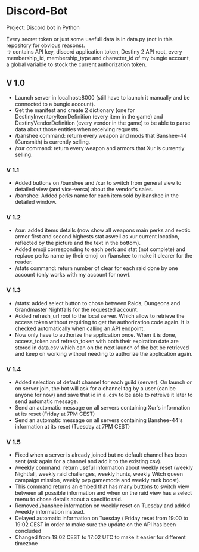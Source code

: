 # Discord-Bot
Project: Discord bot in Python 

Every secret token or just some usefull data is in data.py (not in this repository for obvious reasons).  
-> contains API key, discord application token, Destiny 2 API root, every membership_id, membership_type and character_id of my bungie account, a global variable to stock the current authorization token.

## V 1.0
- Launch server in localhost:8000 (still have to launch it manually and be connected to a bungie account).
- Get the manifest and create 2 dictionary (one for DestinyInventoryItemDefinition (every item in the game) and DestinyVendorDefinition (every vendor in the game) to be able to parse data about those entities when receiving requests.
- /banshee command: return every weapon and mods that Banshee-44 (Gunsmith) is currently selling.
- /xur command: return every weapon and armors that Xur is currently selling.

### V 1.1
- Added buttons on /banshee and /xur to switch from general view to detailed view (and vice-versa) about the vendor's sales.
- /banshee: Added perks name for each item sold by banshee in the detailed window.

### V 1.2
- /xur: added items details (now show all weapons main perks and exotic armor first and second highests stat aswell as xur current location, reflected by the picture and the text in the bottom).
- Added emoji corresponding to each perk and stat (not complete) and replace perks name by their emoji on /banshee to make it clearer for the reader.
- /stats command: return number of clear for each raid done by one account (only works with my account for now).

### V 1.3
- /stats: added select button to chose between Raids, Dungeons and Grandmaster Nightfalls for the requested account.
- Added refresh_url root to the local server. Which allow to retrieve the access token without requiring to get the authorization code again. It is checked automatically when calling an API endpoint.
- Now only have to authorize the application once. When it is done, access_token and refresh_token with both their expiration date are stored in data.csv which can on the next launch of the bot be retrieved and keep on working without needing to authorize the application again.

### V 1.4
- Added selection of default channel for each guild (server). On launch or on server join, the bot will ask for a channel tag by a user (can be anyone for now) and save that id in a .csv to be able to retreive it later to send automatic message.
- Send an automatic message on all servers containing Xur's information at its reset (Friday at 7PM CEST)
- Send an automatic message on all servers containing Banshee-44's information at its reset (Tuesday at 7PM CEST)

### V 1.5
- Fixed when a server is already joined but no default channel has been sent (ask again for a channel and add it to the existing csv).
- /weekly command: return useful information about weekly reset (weekly Nightfall, weekly raid challenges, weekly hunts, weekly Witch queen campaign mission, weekly pvp gamemode and weekly rank boost).
- This command returns an embed that has many buttons to switch view between all possible information and when on the raid view has a select menu to chose details about a specific raid.
- Removed /banshee information on weekly reset on Tuesday and added /weekly information instead.
- Delayed automatic information on Tuesday / Friday reset from 19:00 to 19:02 CEST in order to make sure the update on the API has been concluded
- Changed from 19:02 CEST to 17:02 UTC to make it easier for different timezone